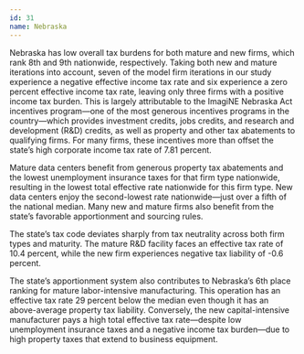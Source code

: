 ```yaml
---
id: 31
name: Nebraska
---
```


Nebraska has low overall tax burdens for both mature and new firms, which rank 8th and 9th nationwide, respectively. Taking both new and mature iterations into account, seven of the model firm iterations in our study experience a negative effective income tax rate and six experience a zero percent effective income tax rate, leaving only three firms with a positive income tax burden. This is largely attributable to the ImagiNE Nebraska Act incentives program—one of the most generous incentives programs in the country—which provides investment credits, jobs credits, and research and development (R&D) credits, as well as property and other tax abatements to qualifying firms. For many firms, these incentives more than offset the state’s high corporate income tax rate of 7.81 percent.

Mature data centers benefit from generous property tax abatements and the lowest unemployment insurance taxes for that firm type nationwide, resulting in the lowest total effective rate nationwide for this firm type. New data centers enjoy the second-lowest rate nationwide—just over a fifth of the national median. Many new and mature firms also benefit from the state’s favorable apportionment and sourcing rules.

The state’s tax code deviates sharply from tax neutrality across both firm types and maturity. The mature R&D facility faces an effective tax rate of 10.4 percent, while the new firm experiences negative tax liability of -0.6 percent.

The state’s apportionment system also contributes to Nebraska’s 6th place ranking for mature labor-intensive manufacturing. This operation has an effective tax rate 29 percent below the median even though it has an above-average property tax liability. Conversely, the new capital-intensive manufacturer pays a high total effective tax rate—despite low unemployment insurance taxes and a negative income tax burden—due to high property taxes that extend to business equipment.